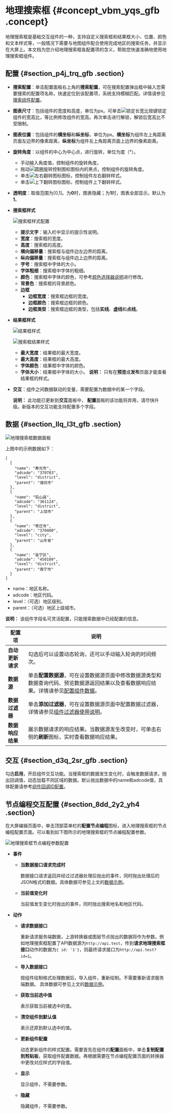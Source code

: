 # 地理搜索框 {#concept_vbm_yqs_gfb .concept}

地理搜索框是基础交互组件的一种，支持自定义搜索框和结果框大小、位置、颜色和文本样式等，一般情况下需要与地图组件配合使用完成地区的搜索任务，并显示在大屏上。本文档为您介绍地理搜索框各配置项的含义，帮助您快速准确地使用地理搜索框组件。

## 配置 {#section_p4j_trq_gfb .section}

-   **搜索配置**：单击配置面板右上角的**搜索配置**，可在搜索配置弹出框中输入您需要搜索的配置项名称，快速定位到该配置项，系统支持模糊匹配。详情请参见[搜索组件配置](../cn.zh-CN/管理组件/搜索组件配置.md#)。
-   **图表尺寸**：包括组件的宽度和高度，单位为px。可单击![锁定长宽比按键](http://static-aliyun-doc.oss-cn-hangzhou.aliyuncs.com/assets/img/21818/156473717053660_zh-CN.png)锁定组件的宽高比，等比例修改组件的宽高。再次单击进行解锁，解锁后宽高比不受限制。
-   **图表位置**：包括组件的**横坐标**和**纵坐标**，单位为px。**横坐标**为组件左上角距离页面左边界的像素距离，**纵坐标**为组件左上角距离页面上边界的像素距离。
-   **旋转角度**：以组件的中心为中心点，进行旋转，单位为度（°）。
    -   手动输入角度值，控制组件的旋转角度。
    -   拖动![圆圈旋转控制图标](http://static-aliyun-doc.oss-cn-hangzhou.aliyuncs.com/assets/img/21818/156473717053668_zh-CN.png)图标内的黑点，控制组件的旋转角度。
    -   单击![左右翻转图标](http://static-aliyun-doc.oss-cn-hangzhou.aliyuncs.com/assets/img/21818/156473717053669_zh-CN.png)图标，控制组件左右翻转样式。
    -   单击![上下翻转图标](http://static-aliyun-doc.oss-cn-hangzhou.aliyuncs.com/assets/img/21818/156473717053670_zh-CN.png)图标，控制组件上下翻转样式。
-   **透明度**：取值范围为\[0,1\]。为**0**时，图表隐藏；为**1**时，图表全部显示。默认为**1**。
-   **搜索框样式**

    ![搜索框样式配置](http://static-aliyun-doc.oss-cn-hangzhou.aliyuncs.com/assets/img/21834/156473717112879_zh-CN.png)

    -   **提示文字**：输入栏中显示的提示性说明。
    -   **宽度**：搜索框的宽度。
    -   **高度**：搜索框的高度。
    -   **横向偏移量**：搜索框与组件边左边界的距离。
    -   **纵向偏移量**：搜索框与组件边上边界的距离。
    -   **字号**：搜索框中字体的大小。
    -   **字体粗细**：搜索框中字体的粗细。
    -   **颜色**：搜索框中字体的颜色，可参考[颜色选择器说明](cn.zh-CN/组件指南/配置项说明.md#section_kdw_vj4_t2b)进行修改。
    -   **背景色**：搜索框的背景颜色。
    -   **边框** 
        -   **边框宽度**：搜索框边框的宽度。
        -   **边框颜色**：搜索框边框的颜色。
        -   **边框类型**：搜索框边框的类型，包括**实线**、**虚线**和**点线**。
-   **结果框样式**

    ![结果框样式](http://static-aliyun-doc.oss-cn-hangzhou.aliyuncs.com/assets/img/21834/156473717112881_zh-CN.png)

    ![搜索框结果样式](http://static-aliyun-doc.oss-cn-hangzhou.aliyuncs.com/assets/img/21834/156473717112880_zh-CN.png)

    -   **最大宽度**：结果框的最大宽度。
    -   **最大高度**：结果框的最大高度。
    -   **字体颜色**：结果框中字体的颜色。
    -   **字体大小**：结果框中字体的大小。
    **说明：** 只有在**预览**或**发布**页面才能查看结果框的样式。

-   **交互**：组件之间数据联动的变量，需要配置为数据中的某一个字段。

    **说明：** 此功能已更新到**交互**面板中， **配置**面板的该功能将弃用，请尽快升级。新版本的交互功能支持配置多个字段。


## 数据 {#section_llq_l3t_gfb .section}

![地理搜索框数据面板](http://static-aliyun-doc.oss-cn-hangzhou.aliyuncs.com/assets/img/21834/156473717112882_zh-CN.png)

上图中的示例数据如下：

``` {#codeblock_n2i_dsm_yml}
[
  {
    "name": "寿光市",
    "adcode": "370783",
    "level": "district",
    "parent": "潍坊市"
  },
  {
    "name": "铅山县",
    "adcode": "361124",
    "level": "district",
    "parent": "上饶市"
  },
  {
    "name": "枣庄市",
    "adcode": "370400",
    "level": "city",
    "parent": "山东省"
  },
  {
    "name": "邕宁区",
    "adcode": "450109",
    "level": "district",
    "parent": "南宁市"
  }
]
```

-   name：地区名称。
-   adcode：地区代码。
-   level：（可选）地区级别。
-   parent：（可选）地区上级城市。

**说明：** 该组件字段名可灵活配置，只能搜索数据中已经配置的信息。

|配置项|说明|
|---|--|
|**自动更新请求**|勾选后可以设置动态轮询，还可以手动输入轮询的时间频次。|
|**数据源**|单击**配置数据源**，可在设置数据源页面中修改数据源类型和数据查询代码、预览数据源返回结果以及查看数据响应结果。详情请参见[配置组件数据](../cn.zh-CN/管理组件/配置组件数据.md#)。|
|**数据过滤器**|单击**添加过滤器**，可在设置数据源页面中配置数据过滤器，详情请参见[组件过滤器使用说明](../cn.zh-CN/管理组件/组件数据过滤器使用说明/使用方法.md#)。|
|**数据响应结果**|展示数据请求的响应结果。当数据源发生改变时，可单击右侧的**刷新**图标，实时查看数据响应结果。|

## 交互 {#section_d3q_2sr_gfb .section}

勾选**启用**，开启组件交互功能。当搜索框的数据发生变化时，会触发数据请求，抛出回调值，动态加载不同区域的数据。默认抛出数据中的name和adcode值，具体配置请参考[组件回调ID配置](../cn.zh-CN/进阶技巧/配置数字翻牌器组件的回调ID.md#)。

## 节点编程交互配置 {#section_8dd_2y2_yh4 .section}

在大屏编辑页面中，单击顶部菜单栏的**配置节点编程**图标，进入地理搜索框的节点编程配置页面。可以看到如下图所示的地理搜索框的节点编程配置参数。

![地理搜索框节点编程参数配置](http://static-aliyun-doc.oss-cn-hangzhou.aliyuncs.com/assets/img/21834/156473717151043_zh-CN.jpg)

-   **事件** 
    -   **当数据接口请求完成时** 

        数据接口请求返回并经过过滤器处理后抛出的事件，同时抛出处理后的JSON格式的数据。具体数据可参见上文的[数据示例](#)。

    -   **当前值变化时** 

        当前值发生变化时抛出的事件，同时抛出搜索地名和地区代码。

-   **动作** 
    -   **请求数据接口** 

        重新请求服务端数据，上游转换器或图层节点抛出的数据将作为参数。例如地理搜索框配置了API数据源为`http://api.test`，传到**请求地理搜索框接口**动作的数据为`{ id: '1'}`，则最终请求接口为`http://api.test?id=1`。

    -   **导入数据接口** 

        按组件绘制格式处理数据后，导入组件，重新绘制。不需要重新请求服务端数据。 具体数据可参见上文的[数据示例](#)。

    -   **获取当前选中值** 

        表示获取当前被选中的值。

    -   **清空组件到默认值** 

        表示还原到默认选中的值。

    -   **更新组件配置** 

        动态更新组件的样式配置。需要首先在组件的**配置**面板中，单击**复制配置到剪贴板**，获取组件配置数据。再根据需要在节点编程配置页面的转换器中更改对应样式的字段值。

    -   **显示** 

        显示组件，不需要参数。

    -   **隐藏** 

        隐藏组件，不需要参数。


